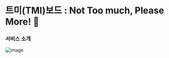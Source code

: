 # 트미(TMI)보드 : Not Too much, Please More! 🙋

### 서비스 소개
![image](https://user-images.githubusercontent.com/84756243/228445984-48289a9d-b181-43e0-8093-cf12ce42a7f3.png)




